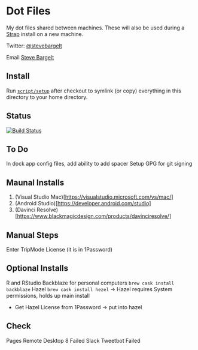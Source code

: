 # Dot Files

My dot files shared between machines. These will also be used during a [Strap](https://github.com/MikeMcQuaid/strap) install on a new machine.

Twitter: [@stevebargelt](http://twitter.com/stevebargelt)

Email [Steve Bargelt](mailto:steve@bargelt.com)

## Install

Run [`script/setup`](https://github.com/stevebargelt/dotfiles/blob/master/script/setup)
after checkout to symlink (or copy) everything in this directory to your home directory.

## Status

[![Build Status](https://travis-ci.org/stevebargelt/dotfiles.svg?branch=master)](https://travis-ci.org/stevebargelt/dotfiles)

## To Do

In dock app config files, add ability to add spacer
Setup GPG for git signing


## Maunal Installs

1. (Visual Studio Mac)[https://visualstudio.microsoft.com/vs/mac/]
1. (Android Studio)[https://developer.android.com/studio]
1. (Davinci Resolve)[https://www.blackmagicdesign.com/products/davinciresolve/]

## Manual Steps

Enter TripMode License (it is in 1Password)

## Optional Installs

R and RStudio
Backblaze for personal computers `brew cask install backblaze`
Hazel `brew cask install hezel` -> Hazel requires System permissions, holds up main install

* Get Hazel License from 1Password -> put into hazel

## Check

Pages
Remote Desktop 8 Failed
Slack
Tweetbot Failed



